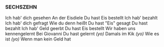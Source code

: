 ### SECHSZEHN
Ich hab' dich gesehen
An der Eisdiele
Du hast Eis bestellt
Ich hab' bezahlt
Ich hab' dich gefragt
Wie du denn heißt
Du hast "Eis" gesagt
Du hast bezahlt
Ich hab' Geld geerbt
Du hast Eis bestellt
Wir haben uns kennengelernt
Bei Giovanni
Du hast gelernt *(yo)*
Damals im Kik *(yo)*
Wie es ist *(yo)*
Wenn man kein Geld hat
